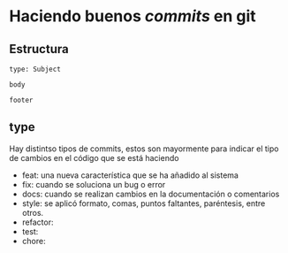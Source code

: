 # Haciendo buenos *commits* en git

## Estructura

```
type: Subject

body

footer
```

## type

Hay distintso tipos de commits, estos son mayormente para indicar el tipo de cambios en el código que se está haciendo

* feat: una nueva característica que se ha añadido al sistema
* fix: cuando se soluciona un bug o error
* docs: cuando se realizan cambios en la documentación o comentarios
* style: se aplicó formato, comas, puntos faltantes, paréntesis, entre otros. 
* refactor:
* test:
* chore: